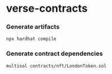 # verse-contracts

### Generate artifacts

```
npx hardhat compile
```

### Generate contract dependencies

```
multisol contracts/nft/LondonToken.sol
```
